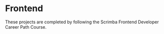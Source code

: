 # Frontend

These projects are completed by following the Scrimba Frontend Developer Career Path Course.
